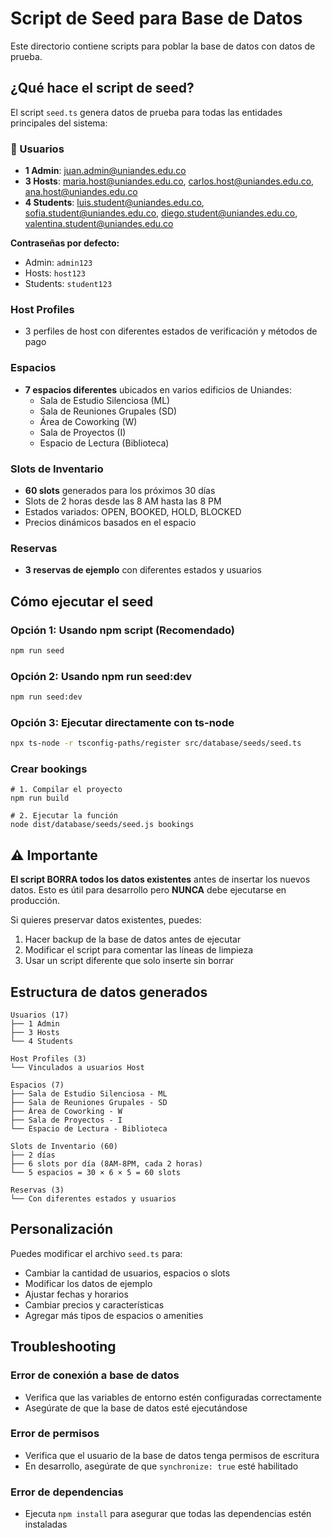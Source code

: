 # Script de Seed para Base de Datos

Este directorio contiene scripts para poblar la base de datos con datos de prueba.

## ¿Qué hace el script de seed?

El script `seed.ts` genera datos de prueba para todas las entidades principales del sistema:

### 👥 Usuarios
- **1 Admin**: juan.admin@uniandes.edu.co
- **3 Hosts**: maria.host@uniandes.edu.co, carlos.host@uniandes.edu.co, ana.host@uniandes.edu.co
- **4 Students**: luis.student@uniandes.edu.co, sofia.student@uniandes.edu.co, diego.student@uniandes.edu.co, valentina.student@uniandes.edu.co

**Contraseñas por defecto:**
- Admin: `admin123`
- Hosts: `host123`
- Students: `student123`

### Host Profiles
- 3 perfiles de host con diferentes estados de verificación y métodos de pago

### Espacios
- **7 espacios diferentes** ubicados en varios edificios de Uniandes:
  - Sala de Estudio Silenciosa (ML)
  - Sala de Reuniones Grupales (SD)
  - Área de Coworking (W)
  - Sala de Proyectos (I)
  - Espacio de Lectura (Biblioteca)

### Slots de Inventario
- **60 slots** generados para los próximos 30 días
- Slots de 2 horas desde las 8 AM hasta las 8 PM
- Estados variados: OPEN, BOOKED, HOLD, BLOCKED
- Precios dinámicos basados en el espacio

### Reservas
- **3 reservas de ejemplo** con diferentes estados y usuarios

## Cómo ejecutar el seed

### Opción 1: Usando npm script (Recomendado)
```bash
npm run seed
```

### Opción 2: Usando npm run seed:dev
```bash
npm run seed:dev
```

### Opción 3: Ejecutar directamente con ts-node
```bash
npx ts-node -r tsconfig-paths/register src/database/seeds/seed.ts
```


### Crear bookings
```
# 1. Compilar el proyecto
npm run build

# 2. Ejecutar la función
node dist/database/seeds/seed.js bookings
```

## ⚠️ Importante

**El script BORRA todos los datos existentes** antes de insertar los nuevos datos. Esto es útil para desarrollo pero **NUNCA** debe ejecutarse en producción.

Si quieres preservar datos existentes, puedes:
1. Hacer backup de la base de datos antes de ejecutar
2. Modificar el script para comentar las líneas de limpieza
3. Usar un script diferente que solo inserte sin borrar

## Estructura de datos generados

```
Usuarios (17)
├── 1 Admin
├── 3 Hosts
└── 4 Students

Host Profiles (3)
└── Vinculados a usuarios Host

Espacios (7)
├── Sala de Estudio Silenciosa - ML
├── Sala de Reuniones Grupales - SD
├── Área de Coworking - W
├── Sala de Proyectos - I
└── Espacio de Lectura - Biblioteca

Slots de Inventario (60)
├── 2 días
├── 6 slots por día (8AM-8PM, cada 2 horas)
└── 5 espacios = 30 × 6 × 5 = 60 slots

Reservas (3)
└── Con diferentes estados y usuarios
```

## Personalización

Puedes modificar el archivo `seed.ts` para:
- Cambiar la cantidad de usuarios, espacios o slots
- Modificar los datos de ejemplo
- Ajustar fechas y horarios
- Cambiar precios y características
- Agregar más tipos de espacios o amenities

## Troubleshooting

### Error de conexión a base de datos
- Verifica que las variables de entorno estén configuradas correctamente
- Asegúrate de que la base de datos esté ejecutándose

### Error de permisos
- Verifica que el usuario de la base de datos tenga permisos de escritura
- En desarrollo, asegúrate de que `synchronize: true` esté habilitado

### Error de dependencias
- Ejecuta `npm install` para asegurar que todas las dependencias estén instaladas
